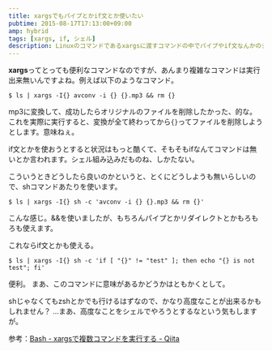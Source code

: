 ```yaml
---
title: xargsでもパイプとかif文とか使いたい
pubtime: 2015-08-17T17:13:00+09:00
amp: hybrid
tags: [xargs, if, シェル]
description: Linuxのコマンドであるxargsに渡すコマンドの中でパイプやif文なんかのシェルの機能を使用するための方法です。
---
```


**xargs**ってとっても便利なコマンドなのですが、あんまり複雑なコマンドは実行出来無いんですよね。例えば以下のようなコマンド。
``` shell
$ ls | xargs -I{} avconv -i {} {}.mp3 && rm {}
```
mp3に変換して、成功したらオリジナルのファイルを削除したかった、的な。
これを実際に実行すると、変換が全て終わってから`{}`ってファイルを削除しようとします。意味ねぇ。

if文とかを使おうとすると状況はもっと酷くて、そもそもifなんてコマンドは無いとか言われます。シェル組み込みだものね、しかたない。

こういうときどうしたら良いのかというと、とくにどうしようも無いらしいので、shコマンドあたりを使います。
``` shell
$ ls | xargs -I{} sh -c 'avconv -i {} {}.mp3 && rm {}'
```
こんな感じ。&&を使いましたが、もちろんパイプとかリダイレクトとかもろもろも使えます。

これならif文とかも使える。
``` shell
$ ls | xargs -I{} sh -c 'if [ "{}" != "test" ]; then echo "{} is not test"; fi'
```
便利。
まあ、このコマンドに意味があるかどうかはともかくとして。

shじゃなくてもzshとかでも行けるはずなので、かなり高度なことが出来るかもしれません？ …まあ、高度なことをシェルでやろうとするなという気もしますが。

参考：[Bash - xargsで複数コマンドを実行する - Qiita](http://qiita.com/soymsk/items/7c1621ffca4d0f7ad678)
